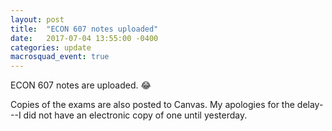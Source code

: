```yaml
---
layout: post
title:  "ECON 607 notes uploaded"
date:   2017-07-04 13:55:00 -0400
categories: update
macrosquad_event: true
---
```

ECON 607 notes are uploaded. :joy:
<!-- The ECON 607 Leahy notes are available [here](https://umich.box.com/s/0tvft1t167we2xsn2xp4uacetoy5gcyw).
The ECON 607 Ottonello notes are available [here](https://umich.box.com/s/xczz87igzno3lzpfkapiurrp8izzivud). -->

<!--more-->

Copies of the exams are also posted to Canvas.
My apologies for the delay---I did not have an electronic copy of one until yesterday.

